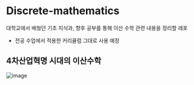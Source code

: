 # Discrete-mathematics
대학교에서 배웠던 기초 지식과, 향후 공부를 통해 이산 수학 관련 내용을 정리할 레포
<br/>
- 전공 수업에서 적용한 커리큘럼 그대로 사용 예정

## 4차산업혁명 시대의 이산수학
![image](https://user-images.githubusercontent.com/95554757/174814606-a18a35ac-7fc3-42cb-8d66-952b625231e1.png)
